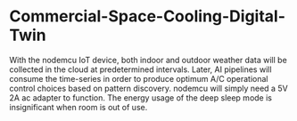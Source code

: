 # Commercial-Space-Cooling-Digital-Twin
With the nodemcu IoT device, both indoor and outdoor weather data will be collected in the cloud at predetermined intervals. Later, AI pipelines will consume the time-series in order to produce optimum A/C operational control choices based on pattern discovery. nodemcu will simply need a 5V 2A ac adapter to function. The energy usage of the deep sleep mode is insignificant when room is out of use.

